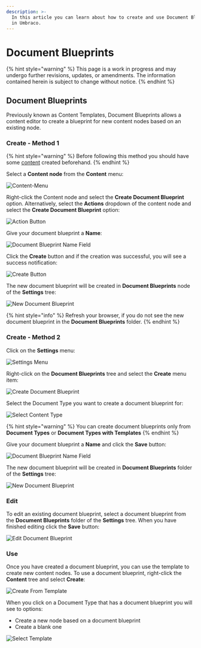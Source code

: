 ```yaml
---
description: >-
  In this article you can learn about how to create and use Document Blueprints
  in Umbraco.
---
```


# Document Blueprints

{% hint style="warning" %}
This page is a work in progress and may undergo further revisions, updates, or amendments. The information contained herein is subject to change without notice.
{% endhint %}

## Document Blueprints

Previously known as Content Templates, Document Blueprints allows a content editor to create a blueprint for new content nodes based on an existing node.

### Create - Method 1

{% hint style="warning" %}
Before following this method you should have some [content](../data/defining-content/#3.-creating-the-content) created beforehand.
{% endhint %}

Select a **Content node** from the **Content** menu:

![Content-Menu](images/content-menu.png)

Right-click the Content node and select the **Create Document Blueprint** option. Alternatively, select the **Actions** dropdown of the content node and select the **Create Document Blueprint** option:

![Action Button](images/action-menu.png)

Give your document blueprint a **Name**:

![Document Blueprint Name Field](images/Name-Content-Template.png)

Click the **Create** button and if the creation was successful, you will see a success notification:

![Create Button](images/Save-Content-Template.png)

The new document blueprint will be created in **Document Blueprints** node of the **Settings** tree:

![New Document Blueprint](images/Find-Content-Template.png)

{% hint style="info" %}
Refresh your browser, if you do not see the new document blueprint in the **Document Blueprints** folder.
{% endhint %}

### Create - Method 2

Click on the **Settings** menu:

![Settings Menu](images/Settings-Menu.png)

Right-click on the **Document Blueprints** tree and select the **Create** menu item:

![Create Document Blueprint](images/Create-Content-Template.png)

Select the Document Type you want to create a document blueprint for:

![Select Content Type](images/Content-Type.png)

{% hint style="warning" %}
You can create document blueprints only from **Document Types** or **Document Types with Templates**
{% endhint %}

Give your document blueprint a **Name** and click the **Save** button:

![Document Blueprint Name Field](images/Save-Template.png)

The new document blueprint will be created in **Document Blueprints** folder of the **Settings** tree:

![New Document Blueprint](images/Find-Template.png)

### Edit

To edit an existing document blueprint, select a document blueprint from the **Document Blueprints** folder of the **Settings** tree. When you have finished editing click the **Save** button:

![Edit Document Blueprint](images/Edit-Content-Template.png)

### Use

Once you have created a document blueprint, you can use the template to create new content nodes. To use a document blueprint, right-click the **Content** tree and select **Create**:

![Create From Template](images/Create-From-Template.png)

When you click on a Document Type that has a document blueprint you will see to options:

* Create a new node based on a document blueprint
* Create a blank one

![Select Template](images/Select-Template.png)
